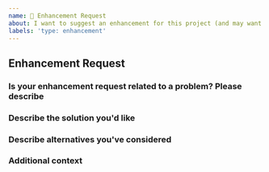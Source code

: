 ```yaml
---
name: 🚀 Enhancement Request
about: I want to suggest an enhancement for this project (and may want to implement it 🙂)!
labels: 'type: enhancement'
---
```


## Enhancement Request

<!-- 
First of all: Have you checked the docs https://github.com/apache/incubator-eventmesh/tree/develop/docs, 
or GitHub issues whether someone else has already reported your issue? 
-->

### Is your enhancement request related to a problem? Please describe

<!-- 
A clear and concise description of what the enhancement is.
-->

### Describe the solution you'd like

<!-- 
A clear and concise description of what you want to happen. Add any considered drawbacks.
-->

### Describe alternatives you've considered

<!-- 
A clear and concise description of any alternative solutions or features you've considered.
-->

### Additional context

<!-- 
Add any other context or screenshots about the enhancement request here.
-->
